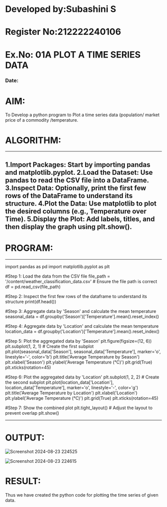 # Developed by:Subashini S
# Register No:212222240106
# Ex.No: 01A PLOT A TIME SERIES DATA
###  Date: 

# AIM:
To Develop a python program to Plot a time series data (population/ market price of a commodity
/temperature.
# ALGORITHM:
---
1.Import Packages: Start by importing pandas and matplotlib.pyplot.
2.Load the Dataset: Use pandas to read the CSV file into a DataFrame.
3.Inspect Data: Optionally, print the first few rows of the DataFrame to understand its structure.
4.Plot the Data: Use matplotlib to plot the desired columns (e.g., Temperature over Time).
5.Display the Plot: Add labels, titles, and then display the graph using plt.show().
---
# PROGRAM:

---
import pandas as pd
import matplotlib.pyplot as plt

#Step 1: Load the data from the CSV file
file_path = '/content/weather_classification_data.csv'  # Ensure the file path is correct
df = pd.read_csv(file_path)

#Step 2: Inspect the first few rows of the dataframe to understand its structure
print(df.head())

#Step 3: Aggregate data by 'Season' and calculate the mean temperature
seasonal_data = df.groupby('Season')['Temperature'].mean().reset_index()

#Step 4: Aggregate data by 'Location' and calculate the mean temperature
location_data = df.groupby('Location')['Temperature'].mean().reset_index()

#Step 5: Plot the aggregated data by 'Season'
plt.figure(figsize=(12, 6))
plt.subplot(1, 2, 1)  # Create the first subplot
plt.plot(seasonal_data['Season'], seasonal_data['Temperature'], marker='o', linestyle='-', color='b')
plt.title('Average Temperature by Season')
plt.xlabel('Season')
plt.ylabel('Average Temperature (°C)')
plt.grid(True)
plt.xticks(rotation=45)

#Step 6: Plot the aggregated data by 'Location'
plt.subplot(1, 2, 2)  # Create the second subplot
plt.plot(location_data['Location'], location_data['Temperature'], marker='o', linestyle='-', color='g')
plt.title('Average Temperature by Location')
plt.xlabel('Location')
plt.ylabel('Average Temperature (°C)')
plt.grid(True)
plt.xticks(rotation=45)

#Step 7: Show the combined plot
plt.tight_layout()  # Adjust the layout to prevent overlap
plt.show()

---



# OUTPUT:


![Screenshot 2024-08-23 224525](https://github.com/user-attachments/assets/fb82045e-c915-497f-b594-126181a9a6e6)



![Screenshot 2024-08-23 224615](https://github.com/user-attachments/assets/57a4831b-6b1c-4055-a697-cf9121020693)

# RESULT:
Thus we have created the python code for plotting the time series of given data.
